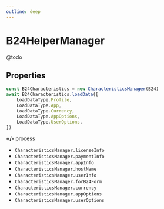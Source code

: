 ```yaml
---
outline: deep
---
```

# B24HelperManager

@todo


## Properties

```js
const B24Characteristics = new CharacteristicsManager(B24)
await B24Characteristics.loadData([
	LoadDataType.Profile,
	LoadDataType.App,
	LoadDataType.Currency,
	LoadDataType.AppOptions,
	LoadDataType.UserOptions,
])
```
**+/-** process

- `CharacteristicsManager.licenseInfo`
- `CharacteristicsManager.paymentInfo`
- `CharacteristicsManager.appInfo`
- `CharacteristicsManager.hostName`
- `CharacteristicsManager.userInfo`
- `CharacteristicsManager.forB24Form`
- `CharacteristicsManager.currency`
- `CharacteristicsManager.appOptions`
- `CharacteristicsManager.userOptions`
